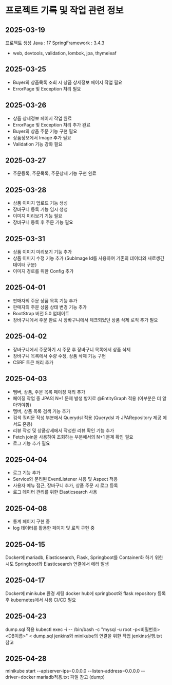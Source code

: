 # 프로젝트 기록 및 작업 관련 정보

## 2025-03-19
프로젝트 생성
Java : 17
SpringFramework : 3.4.3
- web, devtools, validation, lombok, jpa, thymeleaf

## 2025-03-25
- Buyer의 상품목록 조회 시 상품 상세정보 페이지 작업 필요
- ErrorPage 및 Exception 처리 필요

## 2025-03-26
- 상품 상세정보 페이지 작업 완료
- ErrorPage 및 Exception 처리 추가 완료
- Buyer의 상품 주문 기능 구현 필요
- 상품정보에서 Image 추가 필요
- Validation 기능 강화 필요

## 2025-03-27
- 주문등록, 주문목록, 주문상세 기능 구현 완료

## 2025-03-28
- 상품 이미지 업로드 기능 생성
- 장바구니 등록 기능 임시 생성
- 이미지 미리보기 기능 필요
- 장바구니 등록 후 주문 기능 필요


## 2025-03-31
- 상품 이미지 미리보기 기능 추가
- 상품 이미지 수정 기능 추가 (SubImage Id를 사용하여 기존의 데이터와 새로생긴 데이터 구분)
- 이미지 경로를 위한 Config 추가

## 2025-04-01
- 판매자의 주문 상품 목록 기능 추가
- 판매자의 주문 상품 상태 변경 기능 추가
- BootStrap 버전 5.0 업데이트
- 장바구니에서 주문 완료 시 장바구니에서 체크되었던 상품 삭제 로직 추가 필요

## 2025-04-02
- 장바구니에서 주문하기 시 주문 후 장바구니 목록에서 상품 삭제
- 장바구니 목록에서 수량 수정, 상품 삭제 기능 구현
- CSRF 토큰 처리 추가

## 2025-04-03
- 멤버, 상품, 주문 목록 페이징 처리 추가
- 페이징 작업 중 JPA의 N+1 문제 발생 방지로 @EntityGraph 적용 (이부분은 더 알아봐야함)
- 멤버, 상품 목록 검색 기능 추가
- 검색 쿼리문 작성 부분에서 Querydsl 적용 (Querydsl 과 JPARepository 제공 메서드 혼용)
- 리뷰 작성 및 상품상세에서 작성한 리뷰 확인 기능 추가
- Fetch join을 사용하여 조회하는 부분에서의 N+1 문제 확인 필요
- 로그 기능 추가 필요

## 2025-04-04
- 로그 기능 추가
- Service와 분리된 EventListener 사용 및 Aspect 적용
- 사용자 메뉴 접근, 장바구니 추가, 상품 주문 시 로그 등록
- 로그 데이터 관리를 위한 Elasticsearch 사용

## 2025-04-08
- 통계 페이지 구현 중
- log 데이터를 활용한 페이지 및 로직 구현 중

## 2025-04-15
Docker에 mariadb, Elasticsearch, Flask, Springboot를 Container화 하기 위한 시도
Springboot와 Elasticsearch 연결에서 에러 발생

## 2025-04-17
Docker에 minikube 환경 세팅
docker hub에 springboot와 flask repository 등록 후 kubernetes에서 사용
CI/CD 필요

## 2025-04-23
dump.sql 적용
kubectl exec -i <mariadb-pod-name> -- /bin/bash -c "mysql -u root -p<비밀번호> <DB이름>" < dump.sql
jenkins와 minikube의 연결을 위한 작업
jenkins실행.txt 참고 


## 2025-04-28
minikube start --apiserver-ips=0.0.0.0 --listen-address=0.0.0.0 --driver=docker
mariadb적용.txt 파일 참고 (dump)
